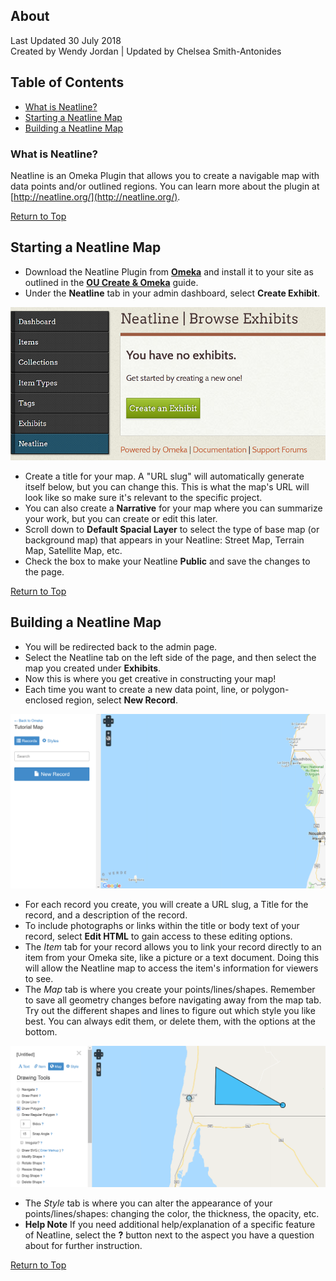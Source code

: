 ## About
Last Updated 30 July 2018  
Created by Wendy Jordan | Updated by Chelsea Smith-Antonides

## Table of Contents
* [What is Neatline?](#what-is-neatline?)
* [Starting a Neatline Map](#starting-a-neatline-map)
* [Building a Neatline Map](#building-a-neatline-map)

### What is Neatline?
Neatline is an Omeka Plugin that allows you to create a navigable map with data points and/or outlined regions. You can learn more about the plugin at [http://neatline.org/](http://neatline.org/).

[Return to Top](#about)

## Starting a Neatline Map
* Download the Neatline Plugin from **[Omeka](https://omeka.org/classic/plugins/Neatline/)** and install it to your site as outlined in the **[OU Create & Omeka](https://oudsl.github.io/OUCreate_and_Omeka/)** guide.
* Under the **Neatline** tab in your admin dashboard, select **Create Exhibit**.

![create exhibit](images/neatline_001.png)

* Create a title for your map. A "URL slug" will automatically generate itself below, but you can change this. This is what the map's URL will look like so make sure it's relevant to the specific project. 
* You can also create a **Narrative** for your map where you can summarize your work, but you can create or edit this later.
* Scroll down to **Default Spacial Layer** to select the type of base map (or background map) that appears in your Neatline: Street Map, Terrain Map, Satellite Map, etc. 
* Check the box to make your Neatline **Public** and save the changes to the page.

[Return to Top](#about)

## Building a Neatline Map
* You will be redirected back to the admin page.
* Select the Neatline tab on the left side of the page, and then select the map you created under **Exhibits**.
* Now this is where you get creative in constructing your map! 
* Each time you want to create a new data point, line, or polygon-enclosed region, select **New Record**.

![new record](images/neatline_002.png)

* For each record you create, you will create a URL slug, a Title for the record, and a description of the record.
* To include photographs or links within the title or body text of your record, select **Edit HTML** to gain access to these editing options.
* The *Item* tab for your record allows you to link your record directly to an item from your Omeka site, like a picture or a text document. Doing this will allow the Neatline map to access the item's information for viewers to see.
* The *Map* tab is where you create your points/lines/shapes. Remember to save all geometry changes before navigating away from the map tab. Try out the different shapes and lines to figure out which style you like best. You can always edit them, or delete them, with the options at the bottom.

![map shapes](images/neatline_003.png)

* The *Style* tab is where you can alter the appearance of your points/lines/shapes: changing the color, the thickness, the opacity, etc. 
* **Help Note** If you need additional help/explanation of a specific feature of Neatline, select the **?** button next to the aspect you have a question about for further instruction. 


[Return to Top](#about)
